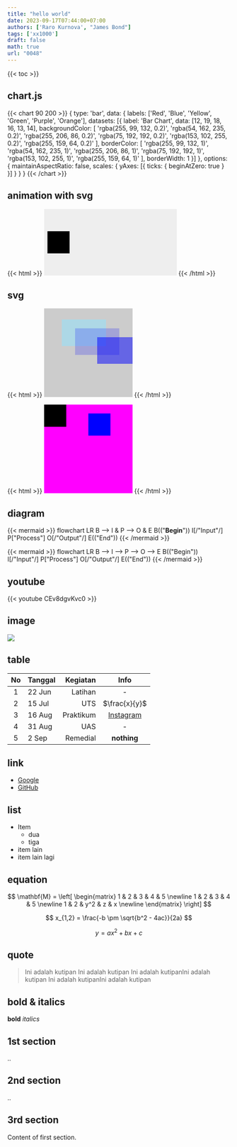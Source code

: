 ```yaml
---
title: "hello world"
date: 2023-09-17T07:44:00+07:00
authors: ['Raro Kurnova', "James Bond"]
tags: ['xx1000']
draft: false
math: true
url: "0048"
---
```

{{< toc >}}

## chart.js
{{< chart 90 200 >}} { type: 'bar', data: { labels: ['Red', 'Blue', 'Yellow', 'Green', 'Purple', 'Orange'], datasets: [{ label: 'Bar Chart', data: [12, 19, 18, 16, 13, 14], backgroundColor: [ 'rgba(255, 99, 132, 0.2)', 'rgba(54, 162, 235, 0.2)', 'rgba(255, 206, 86, 0.2)', 'rgba(75, 192, 192, 0.2)', 'rgba(153, 102, 255, 0.2)', 'rgba(255, 159, 64, 0.2)' ], borderColor: [ 'rgba(255, 99, 132, 1)', 'rgba(54, 162, 235, 1)', 'rgba(255, 206, 86, 1)', 'rgba(75, 192, 192, 1)', 'rgba(153, 102, 255, 1)', 'rgba(255, 159, 64, 1)' ], borderWidth: 1 }] }, options: { maintainAspectRatio: false, scales: { yAxes: [{ ticks: { beginAtZero: true } }] } } } {{< /chart >}}

## animation with svg
{{< html >}}
<svg style="background: #eee;">
  <rect x="0" y="50" width="50" height="50">
    <animate
      attributeName="x"
      from="0" to="300"
      begin="0s" dur="2s"
      repeatCount="indefinite" />
  </rect>
</svg>
{{< /html >}}


## svg
{{< html >}}
<svg style="background: #ccc;" width="200" height="200">
  <rect x="40" y="25" width="100" height="60"
  style="
    fill: lightblue;">
  </rect>
  <rect x="70" y="45" width="100" height="60"
  style="
    fill: blue;
    fill-opacity: 0.2;">
  </rect>
  <rect x="120" y="65" width="100" height="60"
  style="
    fill: blue;
    fill-opacity: 0.5;">
  </rect>
</svg>
{{< /html >}}


{{< html >}}
<svg style="background: magenta;" width="200" height="200">
  <rect width="50" height="50"></rect>
  <rect x="100" y="20" width="50" height="50" fill="blue"></rect>
</svg>
{{< /html >}}


## diagram
{{< mermaid >}}
flowchart LR
  B --> I & P --> O & E
  B(("<b>Begin</b>"))
  I[/"Input"/]
  P["Process"]
  O[/"Output"/]
  E(("End"))
{{< /mermaid >}}


{{< mermaid >}}
flowchart LR
  B --> I --> P --> O --> E
  B(("Begin"))
  I[/"Input"/]
  P["Process"]
  O[/"Output"/]
  E(("End"))
{{< /mermaid >}}


## youtube
{{< youtube CEv8dgvKvc0 >}}


## image
![](https://encrypted-tbn0.gstatic.com/images?q=tbn:ANd9GcSwkZVEQYXZON_NijxLgbMBAPWQ4XHIhpZusYzwX1M2Uky2vJJw8VTB3pb0vI257b6BDik&usqp=CAU)


## table
No | Tanggal | Kegiatan | Info
:-: | :- | -: | :-:
1 | 22 Jun | Latihan | -
2 | 15 Jul | UTS | $\frac{x}{y}$
3 | 16 Aug | Praktikum | [Instagram](https://www.instagram.com/)
4 | 31 Aug | UAS | -
5 | 2 Sep  | Remedial | **nothing**




## link
+ [Google](https://www.google.com/)
+ [GitHub](https://github.com)


## list
+ Item
  - dua
  - tiga
+ item lain
+ item lain lagi


## equation
$$
\mathbf{M} = 
\left[
\begin{matrix}
1 & 2 & 3 & 4 & 5 \newline
1 & 2 & 3 & 4 & 5 \newline
1 & 2 & y^2 & z & x \newline
\end{matrix}
\right]
$$


$$
x_{1,2} = \frac{-b \pm \sqrt{b^2 - 4ac}}{2a}
$$


$$\tag{23}
y = ax^2 + bx + c
$$


## quote

> Ini adalah kutipan Ini adalah kutipan Ini adalah kutipanIni adalah kutipan Ini adalah kutipanIni adalah kutipan

## bold & italics

**bold** _italics_



## 1st section
..

## 2nd section
..

## 3rd section
Content of first section.
